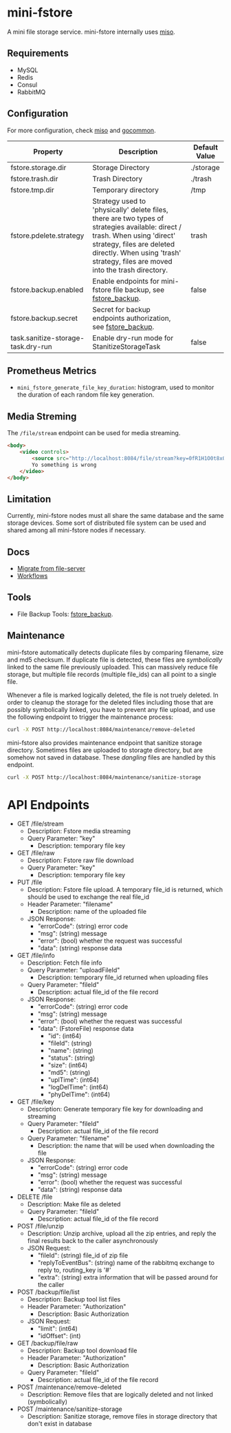 # mini-fstore

A mini file storage service. mini-fstore internally uses [miso](https://github.com/curtisnewbie/miso).

## Requirements

- MySQL
- Redis
- Consul
- RabbitMQ

## Configuration

For more configuration, check [miso](https://github.com/curtisnewbie/miso) and [gocommon](https://github.com/CurtisNewbie/gocommon).

| Property                           | Description                                                                                                                                                                                                                               | Default Value |
|------------------------------------|-------------------------------------------------------------------------------------------------------------------------------------------------------------------------------------------------------------------------------------------|---------------|
| fstore.storage.dir                 | Storage Directory                                                                                                                                                                                                                         | ./storage     |
| fstore.trash.dir                   | Trash Directory                                                                                                                                                                                                                           | ./trash       |
| fstore.tmp.dir                     | Temporary directory                                                                                                                                                                                                                       | /tmp          |
| fstore.pdelete.strategy            | Strategy used to 'physically' delete files, there are two types of strategies available: direct / trash. When using 'direct' strategy, files are deleted directly. When using 'trash' strategy, files are moved into the trash directory. | trash         |
| fstore.backup.enabled              | Enable endpoints for mini-fstore file backup, see [fstore_backup](https://github.com/curtisnewbie/fstore_backup).                                                                                                                         | false         |
| fstore.backup.secret               | Secret for backup endpoints authorization, see [fstore_backup](https://github.com/curtisnewbie/fstore_backup).                                                                                                                            |               |
| task.sanitize-storage-task.dry-run | Enable dry-run mode for StanitizeStorageTask                                                                                                                                                                                              | false         |

## Prometheus Metrics

- `mini_fstore_generate_file_key_duration`: histogram, used to monitor the duration of each random file key generation.

## Media Streming

The `/file/stream` endpoint can be used for media streaming.

```html
<body>
    <video controls>
        <source src="http://localhost:8084/file/stream?key=0fR1H1O0t8xQZjPzbGz4lRx%2FbPacIg" type="video/mp4">
        Yo something is wrong
    </video>
</body>
```

## Limitation

Currently, mini-fstore nodes must all share the same database and the same storage devices. Some sort of distributed file system can be used and shared among all mini-fstore nodes if necessary. 

## Docs

- [Migrate from file-server](./doc/file_server_migration.md)
- [Workflows](./doc/workflow.md)

## Tools

- File Backup Tools: [fstore_backup](https://github.com/CurtisNewbie/fstore_backup).

## Maintenance

mini-fstore automatically detects duplicate files by comparing filename, size and md5 checksum. If duplicate file is detected, these files are *symbolically* linked to the same file previously uploaded. This can massively reduce file storage, but multiple file records (multiple file_ids) can all point to a single file. 

Whenever a file is marked logically deleted, the file is not truely deleted. In order to cleanup the storage for the deleted files including those that are possibly symbolically linked, you have to prevent any file upload, and use the following endpoint to trigger the maintenance process:

```sh
curl -X POST http://localhost:8084/maintenance/remove-deleted
```

mini-fstore also provides maintenance endpoint that sanitize storage directory. Sometimes files are uploaded to storagte directory, but are somehow not saved in database. These <i>dangling</i> files are handled by this endpoint.

```sh
curl -X POST http://localhost:8084/maintenance/sanitize-storage
```

# API Endpoints

- GET /file/stream
  - Description: Fstore media streaming
  - Query Parameter: "key"
    - Description: temporary file key
- GET /file/raw
  - Description: Fstore raw file download
  - Query Parameter: "key"
    - Description: temporary file key
- PUT /file
  - Description: Fstore file upload. A temporary file_id is returned, which should be used to exchange the real file_id
  - Header Parameter: "filename"
    - Description: name of the uploaded file
  - JSON Response:
    - "errorCode": (string) error code
    - "msg": (string) message
    - "error": (bool) whether the request was successful
    - "data": (string) response data
- GET /file/info
  - Description: Fetch file info
  - Query Parameter: "uploadFileId"
    - Description: temporary file_id returned when uploading files
  - Query Parameter: "fileId"
    - Description: actual file_id of the file record
  - JSON Response:
    - "errorCode": (string) error code
    - "msg": (string) message
    - "error": (bool) whether the request was successful
    - "data": (FstoreFile) response data
      - "id": (int64)
      - "fileId": (string)
      - "name": (string)
      - "status": (string)
      - "size": (int64)
      - "md5": (string)
      - "uplTime": (int64)
      - "logDelTime": (int64)
      - "phyDelTime": (int64)
- GET /file/key
  - Description: Generate temporary file key for downloading and streaming
  - Query Parameter: "fileId"
    - Description: actual file_id of the file record
  - Query Parameter: "filename"
    - Description: the name that will be used when downloading the file
  - JSON Response:
    - "errorCode": (string) error code
    - "msg": (string) message
    - "error": (bool) whether the request was successful
    - "data": (string) response data
- DELETE /file
  - Description: Make file as deleted
  - Query Parameter: "fileId"
    - Description: actual file_id of the file record
- POST /file/unzip
  - Description: Unzip archive, upload all the zip entries, and reply the final results back to the caller asynchronously
  - JSON Request:
    - "fileId": (string) file_id of zip file
    - "replyToEventBus": (string) name of the rabbitmq exchange to reply to, routing_key is '#'
    - "extra": (string) extra information that will be passed around for the caller
- POST /backup/file/list
  - Description: Backup tool list files
  - Header Parameter: "Authorization"
    - Description: Basic Authorization
  - JSON Request:
    - "limit": (int64)
    - "idOffset": (int)
- GET /backup/file/raw
  - Description: Backup tool download file
  - Header Parameter: "Authorization"
    - Description: Basic Authorization
  - Query Parameter: "fileId"
    - Description: actual file_id of the file record
- POST /maintenance/remove-deleted
  - Description: Remove files that are logically deleted and not linked (symbolically)
- POST /maintenance/sanitize-storage
  - Description: Sanitize storage, remove files in storage directory that don't exist in database